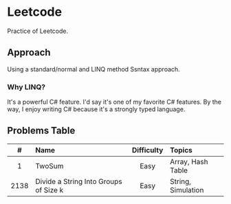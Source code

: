 # Leetcode
Practice of Leetcode. 

## Approach
Using a standard/normal and LINQ method Ssntax approach.

### Why LINQ?
It's a powerful C# feature. I'd say it's one of my favorite C# features. By the way, I enjoy writing C# because it's a strongly typed language.


## Problems Table
|  #   | Name                                  | Difficulty | Topics             |
|:----:|:--------------------------------------|:----------:|:-------------------|
|  1   | TwoSum                                |    Easy    | Array, Hash Table  |
| 2138 | Divide a String Into Groups of Size k |    Easy    | String, Simulation |



